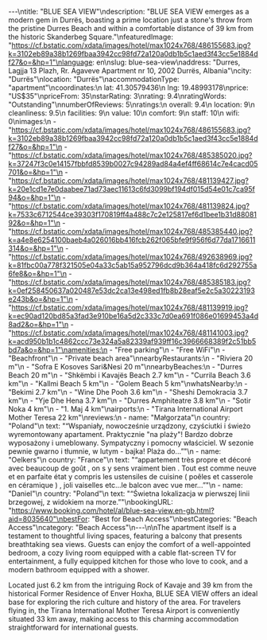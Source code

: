 ---\ntitle: "BLUE SEA VIEW"\ndescription: "BLUE SEA VIEW emerges as a modern gem in Durrës, boasting a prime location just a stone's throw from the pristine Durres Beach and within a comfortable distance of 39 km from the historic Skanderbeg Square."\nfeaturedImage: "https://cf.bstatic.com/xdata/images/hotel/max1024x768/486155683.jpg?k=3102eb89a38b1269fbaa3942cc98fd72a120a0db1b5c1aed3f43cc5e1884df27&o=&hp=1"\nlanguage: en\nslug: blue-sea-view\naddress: "Durres, Lagjja 13 Plazh, Rr. Agaveve Apartment nr 10, 2002 Durrës, Albania"\ncity: "Durrës"\nlocation: "Durrës"\naccommodationType: "apartment"\ncoordinates:\n  lat: 41.30579436\n  lng: 19.48993178\nprice: "US$35"\npriceFrom: 35\nstarRating: 3\nrating: 9.4\nratingWords: "Outstanding"\nnumberOfReviews: 5\nratings:\n  overall: 9.4\n  location: 9\n  cleanliness: 9.5\n  facilities: 9\n  value: 10\n  comfort: 9\n  staff: 10\n  wifi: 0\nimages:\n  - "https://cf.bstatic.com/xdata/images/hotel/max1024x768/486155683.jpg?k=3102eb89a38b1269fbaa3942cc98fd72a120a0db1b5c1aed3f43cc5e1884df27&o=&hp=1"\n  - "https://cf.bstatic.com/xdata/images/hotel/max1024x768/485385020.jpg?k=37247f3c0e14157fbbfd8539b0027c94289ad84a4ef4ff68614c7e4cacd05701&o=&hp=1"\n  - "https://cf.bstatic.com/xdata/images/hotel/max1024x768/481139427.jpg?k=20e1cd1e7e0daabee71ad73aec11613c6fd3099bf194df015d54e01c7ca95f94&o=&hp=1"\n  - "https://cf.bstatic.com/xdata/images/hotel/max1024x768/481139824.jpg?k=7533c6712544ce39303f170819ff4a488c7c2e125817ef6d1bee1b31d8808192&o=&hp=1"\n  - "https://cf.bstatic.com/xdata/images/hotel/max1024x768/485385440.jpg?k=a4e8e6254100baeb4a026016bb416fcb262f065bfe9f956f6d77da1716611314&o=&hp=1"\n  - "https://cf.bstatic.com/xdata/images/hotel/max1024x768/492638969.jpg?k=81fbc00a778f321505e04a33c5ab15a952796dcd9b364a418fc6d292755a6fe8&o=&hp=1"\n  - "https://cf.bstatic.com/xdata/images/hotel/max1024x768/485385183.jpg?k=0ef258450637a020487e53dc2ca13e498ed1fb8b28eaf5e2c5a30223193e243b&o=&hp=1"\n  - "https://cf.bstatic.com/xdata/images/hotel/max1024x768/481139919.jpg?k=ec90ad120bd85a3fad3e910be16a5d2c333c7d0ea691f086e01699453a4d8ad2&o=&hp=1"\n  - "https://cf.bstatic.com/xdata/images/hotel/max1024x768/481141003.jpg?k=acd950b1b1c4862ccc73e324a5a82339af939ff16c3966668389f2c51bb5bd7a&o=&hp=1"\namenities:\n  - "Free parking"\n  - "Free WiFi"\n  - "Beachfront"\n  - "Private beach area"\nnearbyRestaurants:\n  - "Riviera 20 m"\n  - "Sofra E Kosoves Sari&Nesi 20 m"\nnearbyBeaches:\n  - "Durres Beach 20 m"\n  - "Shkëmbi i Kavajës Beach 2.7 km"\n  - "Currila Beach 3.6 km"\n  - "Kallmi Beach 5 km"\n  - "Golem Beach 5 km"\nwhatsNearby:\n  - "Bekimi 2.7 km"\n  - "Wine Dhe Pooh 3.6 km"\n  - "Sheshi Demokracia 3.7 km"\n  - "Yje Dhe Hena 3.7 km"\n  - "Durres Amphiteatre 3.8 km"\n  - "Sotir Noka 4 km"\n  - "1. Maj 4 km"\nairports:\n  - "Tirana International Airport Mother Teresa 22 km"\nreviews:\n  - name: "Małgorzata"\n    country: "Poland"\n    text: "“Wspaniały, nowocześnie urządzony, czyściutki i świeżo wyremontowany apartament. Praktycznie \"na plaży\"! Bardzo dobrze wyposażony i umeblowany. Sympatyczny i pomocny właściciel. W sezonie pewnie gwarno i tłumnie, w lutym - bajka! Plaża do...”"\n  - name: "Oelkers"\n    country: "France"\n    text: "“appartement très propre et décoré avec beaucoup de goût , on s y sens vraiment bien . Tout est comme neuve et en parfaite état y compris les ustensiles de cuisine ( poêles et casserole en céramique ) , joli vaiselles etc...le balcon avec vue mer...”"\n  - name: "Daniel"\n    country: "Poland"\n    text: "“Świetna lokalizacja w pierwszej linii brzegowej, z widokiem na morze.”"\nbookingURL: "https://www.booking.com/hotel/al/blue-sea-view.en-gb.html?aid=8035640"\nbestFor: "Best for Beach Access"\nbestCategories: "Beach Access"\ncategory: "Beach Access"\n---\n\nThe apartment itself is a testament to thoughtful living spaces, featuring a balcony that presents breathtaking sea views. Guests can enjoy the comfort of a well-appointed bedroom, a cozy living room equipped with a cable flat-screen TV for entertainment, a fully equipped kitchen for those who love to cook, and a modern bathroom equipped with a shower.

Located just 6.2 km from the intriguing Rock of Kavaje and 39 km from the historical Former Residence of Enver Hoxha, BLUE SEA VIEW offers an ideal base for exploring the rich culture and history of the area. For travelers flying in, the Tirana International Mother Teresa Airport is conveniently situated 33 km away, making access to this charming accommodation straightforward for international guests.